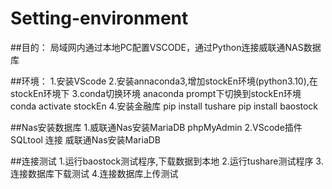 # Setting-environment
##目的：
局域网内通过本地PC配置VSCODE，通过Python连接威联通NAS数据库

##环境：
1.安装VScode
2.安装annaconda3,增加stockEn环境(python3.10),在stockEn环境下
3.conda切换环境
anaconda prompt下切换到stockEn环境
conda activate stockEn
4.安装金融库
pip install tushare
pip install baostock

##Nas安装数据库
1.威联通Nas安装MariaDB phpMyAdmin
2.VScode插件 SQLtool 连接 威联通Nas安装MariaDB

##连接测试
1.运行baostock测试程序,下载数据到本地
2.运行tushare测试程序
3.连接数据库下载测试
4.连接数据库上传测试



